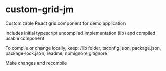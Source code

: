 # custom-grid-jm
Customizable React grid component for demo application

Includes initial typescript uncompiled implementation (lib) and compiled usable component

To compile or change locally, keep:
/lib folder,
tsconfig.json, 
package.json, 
package-lock.json,
readme, 
npmignore 
gitignore

Make changes and recompile
